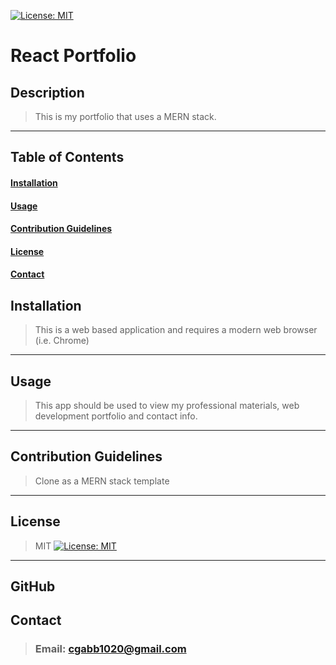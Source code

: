 

  [![License: MIT](https://img.shields.io/badge/License-MIT-yellow.svg)](https://opensource.org/licenses/MIT)
  # React Portfolio
  ## Description
  >This is my portfolio that uses a MERN stack.
  <hr>

  ## Table of Contents
  #### [Installation](#Installation)
  #### [Usage](#Usage)
  #### [Contribution Guidelines](#Contribution-Guidelines)
  #### [License](#License)
  #### [Contact](#Contact)

  
  ## Installation
  >This is a web based application and requires a modern web browser (i.e. Chrome)
  <hr>
  
  ## Usage
  >This app should be used to view my professional materials, web development portfolio and contact info.
  <hr>

  ## Contribution Guidelines
  >Clone as a MERN stack template
  <hr>

  ## License
  >MIT
  >[![License: MIT](https://img.shields.io/badge/License-MIT-yellow.svg)](https://opensource.org/licenses/MIT)
  <hr>

  ## GitHub

  ## Contact
  >### Email: cgabb1020@gmail.com